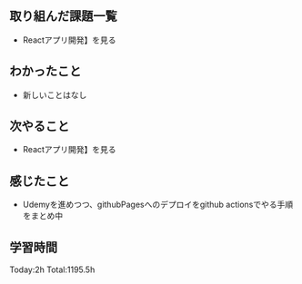## 取り組んだ課題一覧
- Reactアプリ開発】を見る

## わかったこと

- 新しいことはなし    

## 次やること

- Reactアプリ開発】を見る

## 感じたこと

- Udemyを進めつつ、githubPagesへのデプロイをgithub actionsでやる手順をまとめ中
 
## 学習時間

Today:2h
Total:1195.5h
